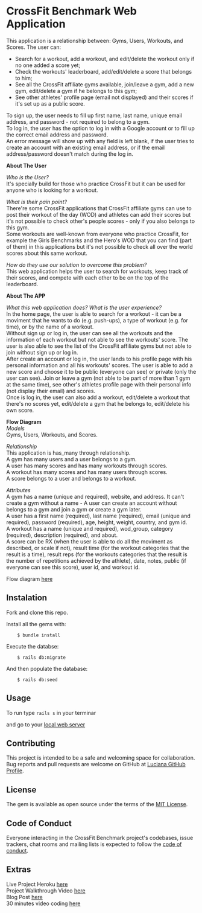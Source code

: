 # CrossFit Benchmark Web Application
This application is a relationship between: Gyms, Users, Workouts, and Scores.
The user can:
- Search for a workout, add a workout, and edit/delete the workout only if no one added a score yet;
- Check the workouts' leaderboard, add/edit/delete a score that belongs to him;
- See all the CrossFit affiliate gyms available, join/leave a gym, add a new gym, edit/delete a gym if he belongs to this gym;
- See other athletes' profile page (email not displayed) and their scores if it's set up as a public score.

To sign up, the user needs to fill up first name, last name, unique email address, and password - not required to belong to a gym.\
To log in, the user has the option to log in with a Google account or to fill up the correct email address and password.\
An error message will show up with any field is left blank, if the user tries to create an account with an existing email address, or if the email address/password doesn't match during the log in.

**About The User**

*Who is the User?*\
It's specially build for those who practice CrossFit but it can be used for anyone who is looking for a workout.

*What is their pain point?*\
There're some CrossFit applications that CrossFit affiliate gyms can use to post their workout of the day (WOD) and athletes can add their scores but it's not possible to check other's people scores - only if you also belongs to this gym.\
Some workouts are well-known from everyone who practice CrossFit, for example the Girls Benchmarks and the Hero's WOD that you can find (part of them) in this applications but it's not possible to check all over the world scores about this same workout. 

*How do they use our solution to overcome this problem?*\
This web application helps the user to search for workouts, keep track of their scores, and compete with each other to be on the top of the leaderboard.

**About The APP**

*What this web application does? What is the user experience?*\
In the home page, the user is able to search for a workout - it can be a moviment that he wants to do (e.g. push-ups), a type of workout (e.g. for time), or by the name of a workout.\
Without sign up or log in, the user can see all the workouts and the information of each workout but not able to see the workouts' score. The user is also able to see the list of the CrossFit affiliate gyms but not able to join without sign up or log in.\
After create an account or log in, the user lands to his profile page with his personal information and all his workouts' scores. The user is able to add a new score and choose it to be public (everyone can see) or private (only the user can see). Join or leave a gym (not able to be part of more than 1 gym at the same time), see other's athletes profile page with their personal info (not display their email) and scores.\
Once is log in, the user can also add a workout, edit/delete a workout that there's no scores yet, edit/delete a gym that he belongs to, edit/delete his own score.

**Flow Diagram**\
*Models*\
Gyms, Users, Workouts, and Scores.

*Relationship*\
This application is has_many through relationship.\
A gym has many users and a user belongs to a gym.\
A user has many scores and has many workouts through scores.\
A workout has many scores and has many users through scores.\
A score belongs to a user and belongs to a workout.

*Attributes*\
A gym has a name (unique and required), website, and address. It can't create a gym without a name - A user can create an account without belongs to a gym and join a gym or create a gym later.\
A user has a first name (required), last name (required), email (unique and required), password (required), age, height, weight, country, and gym id.\
A workout has a name (unique and required), wod_group, category (required), description (required), and about.\
A score can be RX (when the user is able to do all the moviment as described, or scale if not), result time (for the workout categories that the result is a time), result reps (for the workouts categories that the result is the number of repetitions achieved by the athlete), date, notes, public (if everyone can see this score), user id, and workout id.

Flow diagram [here](https://drive.google.com/file/d/1N-ZeTPwMwMq8o3Aytgb_hThB8fndvzzV/view?usp=sharing)
## Instalation
Fork and clone this repo.

Install all the gems with:
```
    $ bundle install
```

Execute the databse:
```
    $ rails db:migrate
```

And then populate the database:
```
    $ rails db:seed
```
## Usage

To run type `rails s` in your terminar

and go to your [local web server](http://localhost:3000/)
## Contributing

This project is intended to be a safe and welcoming space for collaboration.
Bug reports and pull requests are welcome on GitHub at [Luciana GitHub Profile](https://github.com/luciana-lab).

## License

The gem is available as open source under the terms of the [MIT License](https://opensource.org/licenses/MIT).

## Code of Conduct

Everyone interacting in the CrossFit Benchmark project's codebases, issue trackers, chat rooms and mailing lists is expected to follow the [code of conduct](https://github.com/luciana-lab/crossfit-benchmark-project/blob/main/CODE_OF_CONDUCT.md).

## Extras
Live Project Heroku [here](https://crossfit-benchmark.herokuapp.com/)\
Project Walkthrough Video [here](https://youtu.be/zjdYMrgik_A)\
Blog Post [here](https://luciana-lab.medium.com/rails-time-select-form-and-view-bonus-date-d2700d913a50)\
30 minutes video coding [here](https://youtu.be/T7HTeDDb1Tc)